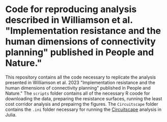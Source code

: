 # Code for reproducing analysis described in Williamson et al. "Implementation resistance and the human dimensions of connectivity planning" published in People and Nature."

This repository contains all the code necessary to replicate the analysis presented in Williamson et al. 2023 "Implementation resistance and the human dimensions of connectivity planning" published in People and Nature." The `scripts` folder contains all of the necessary R coode for downloading the data, preparing the resistance surfaces, running the least cost corridor analysis and prepairng the figures. The `Circuitscape` folder contains the `.ini` folder necessary for running the [Circuitscape](https://docs.circuitscape.org/Circuitscape.jl/latest/) analysis in Julia.
